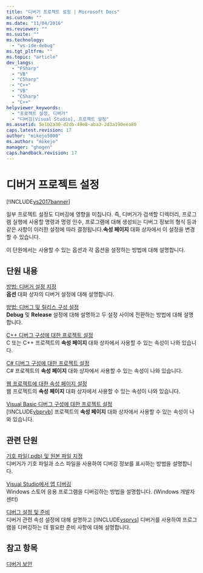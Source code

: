 ```yaml
---
title: "디버거 프로젝트 설정 | Microsoft Docs"
ms.custom: ""
ms.date: "11/04/2016"
ms.reviewer: ""
ms.suite: ""
ms.technology: 
  - "vs-ide-debug"
ms.tgt_pltfrm: ""
ms.topic: "article"
dev_langs: 
  - "FSharp"
  - "VB"
  - "CSharp"
  - "C++"
  - "VB"
  - "CSharp"
  - "C++"
helpviewer_keywords: 
  - "프로젝트 설정, 디버거"
  - "디버깅[Visual Studio], 프로젝트 설정"
ms.assetid: 5e1b2a30-d2db-49e8-aba3-2d3a190eea80
caps.latest.revision: 17
author: "mikejo5000"
ms.author: "mikejo"
manager: "ghogen"
caps.handback.revision: 17
---
```

# 디버거 프로젝트 설정
[!INCLUDE[vs2017banner](../code-quality/includes/vs2017banner.md)]

일부 프로젝트 설정도 디버깅에 영향을 미칩니다. 즉, 디버거가 검색할 디렉터리, 프로그램 실행에 사용할 명령과 명령 인수, 프로그램에 대해 생성되는 디버그 정보의 형식 등과 같은 사항이 이러한 설정에 따라 결정됩니다.**속성 페이지** 대화 상자에서 이 설정을 변경할 수 있습니다.  
  
 이 단원에서는 사용할 수 있는 옵션과 각 옵션을 설정하는 방법에 대해 설명합니다.  
  
## 단원 내용  
 [방법: 디버거 설정 지정](../debugger/how-to-specify-debugger-settings.md)  
 **옵션** 대화 상자의 디버거 설정에 대해 설명합니다.  
  
 [방법: 디버그 및 릴리스 구성 설정](../debugger/how-to-set-debug-and-release-configurations.md)  
 **Debug** 및 **Release** 설정에 대해 설명하고 두 설정 사이에 전환하는 방법에 대해 설명합니다.  
  
 [C\+\+ 디버그 구성에 대한 프로젝트 설정](../debugger/project-settings-for-a-cpp-debug-configuration.md)  
 C 또는 C\+\+ 프로젝트의 **속성 페이지** 대화 상자에서 사용할 수 있는 속성이 나와 있습니다.  
  
 [C\# 디버그 구성에 대한 프로젝트 설정](../debugger/project-settings-for-csharp-debug-configurations.md)  
 C\# 프로젝트의 **속성 페이지** 대화 상자에서 사용할 수 있는 속성이 나와 있습니다.  
  
 [웹 프로젝트에 대한 속성 페이지 설정](../debugger/property-pages-settings-for-web-projects.md)  
 웹 프로젝트의 **속성 페이지** 대화 상자에서 사용할 수 있는 속성이 나와 있습니다.  
  
 [Visual Basic 디버그 구성에 대한 프로젝트 설정](../debugger/project-settings-for-a-visual-basic-debug-configuration.md)  
 [!INCLUDE[vbprvb](../code-quality/includes/vbprvb_md.md)] 프로젝트의 **속성 페이지** 대화 상자에서 사용할 수 있는 속성이 나와 있습니다.  
  
## 관련 단원  
 [기호 파일\(.pdb\) 및 원본 파일 지정](../debugger/specify-symbol-dot-pdb-and-source-files-in-the-visual-studio-debugger.md)  
 디버거가 기호 파일과 소스 파일을 사용하여 디버깅 정보를 표시하는 방법을 설명합니다.  
  
 [Visual Studio에서 앱 디버깅](../debugger/debug-store-apps-in-visual-studio.md)  
 Windows 스토어 응용 프로그램을 디버깅하는 방법을 설명합니다. \(Windows 개발자 센터\)  
  
 [디버그 설정 및 준비](../debugger/debugger-settings-and-preparation.md)  
 디버거 관련 속성 설정에 대해 설명하고 [!INCLUDE[vsprvs](../code-quality/includes/vsprvs_md.md)] 디버거를 사용하여 프로그램을 디버깅하는 데 필요한 준비 사항에 대해 설명합니다.  
  
## 참고 항목  
 [디버거 보안](../debugger/debugger-security.md)
